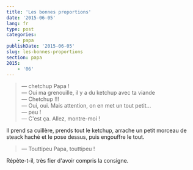 ```yaml
---
title: 'Les bonnes proportions'
date: '2015-06-05'
lang: fr
type: post
categories:
    - papa
publishDate: '2015-06-05'
slug: les-bonnes-proportions
section: papa
2015:
    - '06'
---
```


> — chetchup Papa !  
> — Oui ma grenouille, il y a du ketchup avec ta viande  
> — Chetchup !!!  
> — Oui, oui. Mais attention, on en met un tout petit...  
> — peu !  
> — C'est ça. Allez, montre-moi !

Il prend sa cuillère, prends tout le ketchup, arrache un petit morceau de steack haché et le pose dessus, puis engouffre le tout.

> — Touttipeu Papa, touttipeu !

Répète-t-il, très fier d'avoir compris la consigne.
